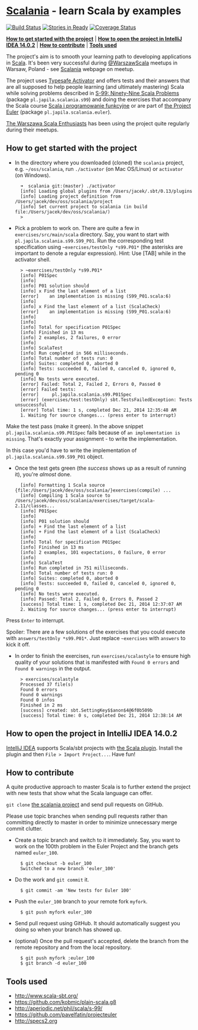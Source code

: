# [Scalania](http://scalania.pl) - learn Scala by examples

[![Build Status](https://travis-ci.org/jaceklaskowski/scalania.svg?branch=master)](https://travis-ci.org/jaceklaskowski/scalania)
[![Stories in Ready](https://badge.waffle.io/jaceklaskowski/scalania.png?label=ready&title=Ready)](https://waffle.io/jaceklaskowski/scalania)
[![Coverage Status](https://img.shields.io/coveralls/jaceklaskowski/scalania.svg)](https://coveralls.io/r/jaceklaskowski/scalania)

**[How to get started with the project](#how-to-get-started-with-the-project)** |
**[How to open the project in IntelliJ IDEA 14.0.2](#how-to-open-the-project-in-intellij-idea-1402)** |
**[How to contribute](#how-to-contribute)** |
**[Tools used](#tools-used)**

The project's aim is to smooth your learning path to developing applications in [Scala](http://scala-lang.org).
It's been very successful during [@WarszawScala](https://twitter.com/WarszawScaLa/) meetups in Warsaw, Poland - see [Scalania](http://scalania.pl) webpage on meetup.

The project uses [Typesafe Activator](http://typesafe.com/activator) and offers tests and their answers that are all supposed to help
people learning (and ultimately mastering) Scala while solving problems described in [S-99: Ninety-Nine Scala Problems](http://aperiodic.net/phil/scala/s-99/) (package `pl.japila.scalania.s99`) and doing the exercises that accompany the Scala course [Scala i programowanie funkcyjne](http://www.grzegorzbalcerek.net/scalafp.html) or are part of [the Project Euler](http://projecteuler.net/problems) (package `pl.japila.scalania.euler`).

[The Warszawa Scala Enthusiasts](http://warsawscala.pl/) has been using the project quite regularly during their meetups.

## How to get started with the project
* In the directory where you downloaded (cloned) the `scalania` project, e.g. `~/oss/scalania`, run `./activator` (on Mac OS/Linux)
or `activator` (on Windows).

        ➜  scalania git:(master) ./activator
        [info] Loading global plugins from /Users/jacek/.sbt/0.13/plugins
        [info] Loading project definition from /Users/jacek/dev/oss/scalania/project
        [info] Set current project to scalania (in build file:/Users/jacek/dev/oss/scalania/)
        >

* Pick a problem to work on. There are quite a few in `exercises/src/main/scala` directory.
Say, you want to start with `pl.japila.scalania.s99.S99_P01`. Run the corresponding test specification using `~exercises/testOnly *s99.P01*` (the asterisks are important to denote a regular expression).
Hint: Use [TAB] while in the activator shell.

        > ~exercises/testOnly *s99.P01*
        [info] P01Spec
        [info]
        [info] P01 solution should
        [info] x Find the last element of a list
        [error]    an implementation is missing (S99_P01.scala:6)
        [info]
        [info] x Find the last element of a list (ScalaCheck)
        [error]    an implementation is missing (S99_P01.scala:6)
        [info]
        [info]
        [info] Total for specification P01Spec
        [info] Finished in 13 ms
        [info] 2 examples, 2 failures, 0 error
        [info]
        [info] ScalaTest
        [info] Run completed in 566 milliseconds.
        [info] Total number of tests run: 0
        [info] Suites: completed 0, aborted 0
        [info] Tests: succeeded 0, failed 0, canceled 0, ignored 0, pending 0
        [info] No tests were executed.
        [error] Failed: Total 2, Failed 2, Errors 0, Passed 0
        [error] Failed tests:
        [error] 	pl.japila.scalania.s99.P01Spec
        [error] (exercises/test:testOnly) sbt.TestsFailedException: Tests unsuccessful
        [error] Total time: 1 s, completed Dec 21, 2014 12:35:48 AM
        1. Waiting for source changes... (press enter to interrupt)

Make the test pass (make it green). In the above snippet `pl.japila.scalania.s99.P01Spec` fails because of `an implementation is missing`.
That's exactly your assignment - to write the implementation.

In this case you'd have to write the implementation of `pl.japila.scalania.s99.S99_P01` object.

* Once the test gets green (the *success* shows up as a result of running it), you're *almost* done.

        [info] Formatting 1 Scala source {file:/Users/jacek/dev/oss/scalania/}exercises(compile) ...
        [info] Compiling 1 Scala source to /Users/jacek/dev/oss/scalania/exercises/target/scala-2.11/classes...
        [info] P01Spec
        [info]
        [info] P01 solution should
        [info] + Find the last element of a list
        [info] + Find the last element of a list (ScalaCheck)
        [info]
        [info] Total for specification P01Spec
        [info] Finished in 13 ms
        [info] 2 examples, 101 expectations, 0 failure, 0 error
        [info]
        [info] ScalaTest
        [info] Run completed in 751 milliseconds.
        [info] Total number of tests run: 0
        [info] Suites: completed 0, aborted 0
        [info] Tests: succeeded 0, failed 0, canceled 0, ignored 0, pending 0
        [info] No tests were executed.
        [info] Passed: Total 2, Failed 0, Errors 0, Passed 2
        [success] Total time: 1 s, completed Dec 21, 2014 12:37:07 AM
        2. Waiting for source changes... (press enter to interrupt)

Press `Enter` to interrupt.

Spoiler: There are a few solutions of the exercises that you could execute with `answers/testOnly *s99.P01*`.
Just replace `~exercises` with `answers` to kick it off.

* In order to finish the exercises, run `exercises/scalastyle` to ensure high quality of your solutions that is 
manifested with `Found 0 errors` and `Found 0 warnings` in the output.

        > exercises/scalastyle
        Processed 37 file(s)
        Found 0 errors
        Found 0 warnings
        Found 0 infos
        Finished in 2 ms
        [success] created: sbt.SettingKey$$anon$4@6f0b509b
        [success] Total time: 0 s, completed Dec 21, 2014 12:38:14 AM

## How to open the project in IntelliJ IDEA 14.0.2

[IntelliJ IDEA](http://www.jetbrains.com/idea/) supports Scala/sbt projects with [the Scala plugin](http://plugins.jetbrains.com/plugin/?id=1347).
Install the plugin and then `File > Import Project...`. Have fun!

## How to contribute

A quite productive approach to master Scala is to further extend the project with new tests that show what the Scala language can offer.

`git clone` [the scalania project](https://github.com/jaceklaskowski/scalania) and send pull requests on GitHub.

Please use topic branches when sending pull requests rather than committing directly to master in order to minimize unnecessary merge commit clutter.

* Create a topic branch and switch to it immediately. Say, you want to work on the 100th problem in the Euler Project and the branch gets named `euler_100`.

        $ git checkout -b euler_100
        Switched to a new branch 'euler_100'

* Do the work and `git commit` it.

        $ git commit -am 'New tests for Euler 100'

* Push the `euler_100` branch to your remote fork `myfork`.

        $ git push myfork euler_100

* Send pull request using GitHub. It should automatically suggest you doing so when your branch has showed up.

* (optional) Once the pull request's accepted, delete the branch from the remote repository and from the local repository.

        $ git push myfork :euler_100
        $ git branch -d euler_100

## Tools used

* http://www.scala-sbt.org/
* https://github.com/kobmic/plain-scala.g8
* http://aperiodic.net/phil/scala/s-99/
* https://github.com/pavelfatin/projecteuler
* http://specs2.org
